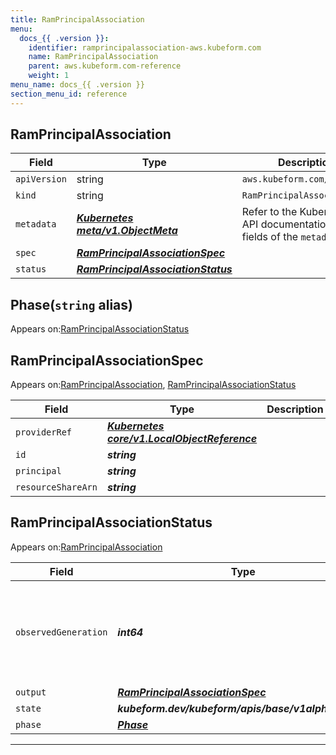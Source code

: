 ```yaml
---
title: RamPrincipalAssociation
menu:
  docs_{{ .version }}:
    identifier: ramprincipalassociation-aws.kubeform.com
    name: RamPrincipalAssociation
    parent: aws.kubeform.com-reference
    weight: 1
menu_name: docs_{{ .version }}
section_menu_id: reference
---
```


## RamPrincipalAssociation
| Field | Type | Description |
| ------ | ----- | ----------- |
| `apiVersion` | string | `aws.kubeform.com/v1alpha1` |
|    `kind` | string | `RamPrincipalAssociation` |
| `metadata` | ***[Kubernetes meta/v1.ObjectMeta](https://kubernetes.io/docs/reference/generated/kubernetes-api/v1.13/#objectmeta-v1-meta)***|Refer to the Kubernetes API documentation for the fields of the `metadata` field.|
| `spec` | ***[RamPrincipalAssociationSpec](#ramprincipalassociationspec)***||
| `status` | ***[RamPrincipalAssociationStatus](#ramprincipalassociationstatus)***||
## Phase(`string` alias)

Appears on:[RamPrincipalAssociationStatus](#ramprincipalassociationstatus)

## RamPrincipalAssociationSpec

Appears on:[RamPrincipalAssociation](#ramprincipalassociation), [RamPrincipalAssociationStatus](#ramprincipalassociationstatus)

| Field | Type | Description |
| ------ | ----- | ----------- |
| `providerRef` | ***[Kubernetes core/v1.LocalObjectReference](https://kubernetes.io/docs/reference/generated/kubernetes-api/v1.13/#localobjectreference-v1-core)***||
| `id` | ***string***||
| `principal` | ***string***||
| `resourceShareArn` | ***string***||
## RamPrincipalAssociationStatus

Appears on:[RamPrincipalAssociation](#ramprincipalassociation)

| Field | Type | Description |
| ------ | ----- | ----------- |
| `observedGeneration` | ***int64***| ***(Optional)*** Resource generation, which is updated on mutation by the API Server.|
| `output` | ***[RamPrincipalAssociationSpec](#ramprincipalassociationspec)***| ***(Optional)*** |
| `state` | ***kubeform.dev/kubeform/apis/base/v1alpha1.State***| ***(Optional)*** |
| `phase` | ***[Phase](#phase)***| ***(Optional)*** |
---
